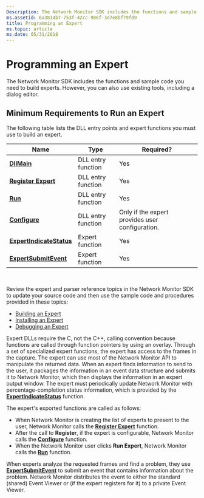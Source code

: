 ```yaml
---
Description: The Network Monitor SDK includes the functions and sample code you need to build experts. However, you can also use existing tools, including a dialog editor.
ms.assetid: 6a3834b7-753f-42cc-986f-3d7e8bf79fd9
title: Programming an Expert
ms.topic: article
ms.date: 05/31/2018
---
```


# Programming an Expert

The Network Monitor SDK includes the functions and sample code you need to build experts. However, you can also use existing tools, including a dialog editor.

## Minimum Requirements to Run an Expert

The following table lists the DLL entry points and expert functions you must use to build an expert.



| Name                                                 | Type               | Required?                                       |
|------------------------------------------------------|--------------------|-------------------------------------------------|
| [**DllMain**](dllmain-expert.md)                    | DLL entry function | Yes                                             |
| [**Register Expert**](register-expert.md)           | DLL entry function | Yes                                             |
| [**Run**](run.md)                                   | DLL entry function | Yes                                             |
| [**Configure**](configure.md)                       | DLL entry function | Only if the expert provides user configuration. |
| [**ExpertIndicateStatus**](expertindicatestatus.md) | Expert function    | Yes                                             |
| [**ExpertSubmitEvent**](expertsubmitevent.md)       | Expert function    | Yes                                             |



 

Review the expert and parser reference topics in the Network Monitor SDK to update your source code and then use the sample code and procedures provided in these topics:

-   [Building an Expert](building-an-expert.md)
-   [Installing an Expert](installing-an-expert-to-network-monitor-2-1.md)
-   [Debugging an Expert](debugging-an-expert.md)

Expert DLLs require the C, not the C++, calling convention because functions are called through function pointers by using an overlay. Through a set of specialized expert functions, the expert has access to the frames in the capture. The expert can use most of the Network Monitor API to manipulate the returned data. When an expert finds information to send to the user, it packages the information in an event data structure and submits it to Network Monitor, which then displays the information in an expert output window. The expert must periodically update Network Monitor with percentage-completion status information, which is provided by the [**ExpertIndicateStatus**](expertindicatestatus.md) function.

The expert's exported functions are called as follows:

-   When Network Monitor is creating the list of experts to present to the user, Network Monitor calls the [**Register Expert**](register-expert.md) function.
-   After the call to **Register**, if the expert is configurable, Network Monitor calls the [**Configure**](configure.md) function.
-   When the Network Monitor user clicks **Run Expert**, Network Monitor calls the [**Run**](run.md) function.

When experts analyze the requested frames and find a problem, they use [**ExpertSubmitEvent**](expertsubmitevent.md) to submit an event that contains information about the problem. Network Monitor distributes the event to either the standard (shared) Event Viewer or (if the expert registers for it) to a private Event Viewer.

 

 



